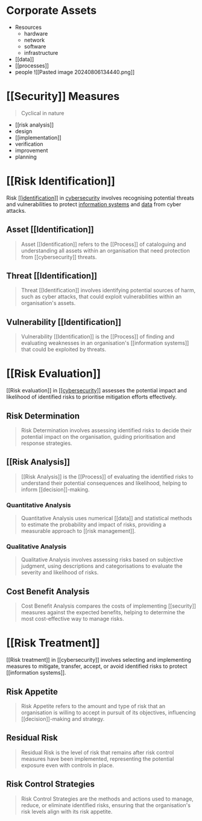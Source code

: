 # Corporate Assets
- Resources
	- hardware
	- network
	- software
	- infrastructure
- [[data]]
- [[processes]]
- people
![[Pasted image 20240806134440.png]]
# [[Security]] Measures
> Cyclical in nature
- [[risk analysis]]
- design
- [[implementation]]
- verification
- improvement
- planning
# [[Risk Identification]]
Risk [[[identification]]](app://obsidian.md/identification) in [cybersecurity](app://obsidian.md/cybersecurity) involves recognising potential threats and vulnerabilities to protect [information systems](app://obsidian.md/information%20systems) and [data](app://obsidian.md/[[data]]) from cyber attacks.
## Asset [[Identification]] 
> Asset [[Identification]] refers to the [[Process]] of cataloguing and understanding all assets within an organisation that need protection from [[cybersecurity]] threats.  
## Threat [[Identification]] 
> Threat [[Identification]] involves identifying potential sources of harm, such as cyber attacks, that could exploit vulnerabilities within an organisation's assets.  
## Vulnerability [[Identification]] 
> Vulnerability [[Identification]] is the [[Process]] of finding and evaluating weaknesses in an organisation's [[information systems]] that could be exploited by threats.
# [[Risk Evaluation]]
[[Risk evaluation]] in [[[cybersecurity]]](app://obsidian.md/[[cybersecurity]]) assesses the potential impact and likelihood of identified risks to prioritise mitigation efforts effectively.
## Risk Determination
> Risk Determination involves assessing identified risks to decide their potential impact on the organisation, guiding prioritisation and response strategies.
## [[Risk Analysis]]
> [[Risk Analysis]] is the [[Process]] of evaluating the identified risks to understand their potential consequences and likelihood, helping to inform [[decision]]-making.
### Quantitative Analysis
> Quantitative Analysis uses numerical [[data]] and statistical methods to estimate the probability and impact of risks, providing a measurable approach to [[risk management]].
### Qualitative Analysis
> Qualitative Analysis involves assessing risks based on subjective judgment, using descriptions and categorisations to evaluate the severity and likelihood of risks.
## Cost Benefit Analysis
> Cost Benefit Analysis compares the costs of implementing [[security]] measures against the expected benefits, helping to determine the most cost-effective way to manage risks.
# [[Risk Treatment]]
[[Risk treatment]] in [[cybersecurity]] involves selecting and implementing measures to mitigate, transfer, accept, or avoid identified risks to protect [[information systems]].
## Risk Appetite
> Risk Appetite refers to the amount and type of risk that an organisation is willing to accept in pursuit of its objectives, influencing [[decision]]-making and strategy.
## Residual Risk
> Residual Risk is the level of risk that remains after risk control measures have been implemented, representing the potential exposure even with controls in place.
## Risk Control Strategies
> Risk Control Strategies are the methods and actions used to manage, reduce, or eliminate identified risks, ensuring that the organisation's risk levels align with its risk appetite.